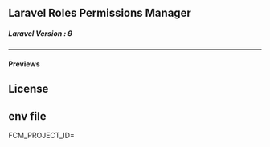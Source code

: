 ## Laravel Roles Permissions Manager
<h5>Laravel Version : 9</h5>
<hr />
<h4>Previews</h4>

## License

## env file
FCM_PROJECT_ID=


